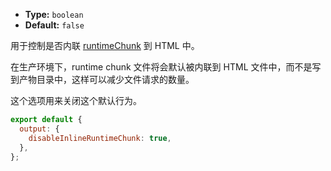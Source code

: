 - **Type:** `boolean`
- **Default:** `false`

用于控制是否内联 [runtimeChunk](https://webpack.js.org/configuration/optimization/#optimizationruntimechunk) 到 HTML 中。

在生产环境下，runtime chunk 文件将会默认被内联到 HTML 文件中，而不是写到产物目录中，这样可以减少文件请求的数量。

这个选项用来关闭这个默认行为。

```js
export default {
  output: {
    disableInlineRuntimeChunk: true,
  },
};
```
